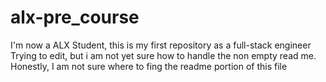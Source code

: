 # alx-pre_course
I'm now a ALX Student, this is my first repository as a full-stack engineer
Trying to edit, but i am not yet sure how to handle the non empty read me. Honestly, I am not sure where to fing the readme portion of this file
